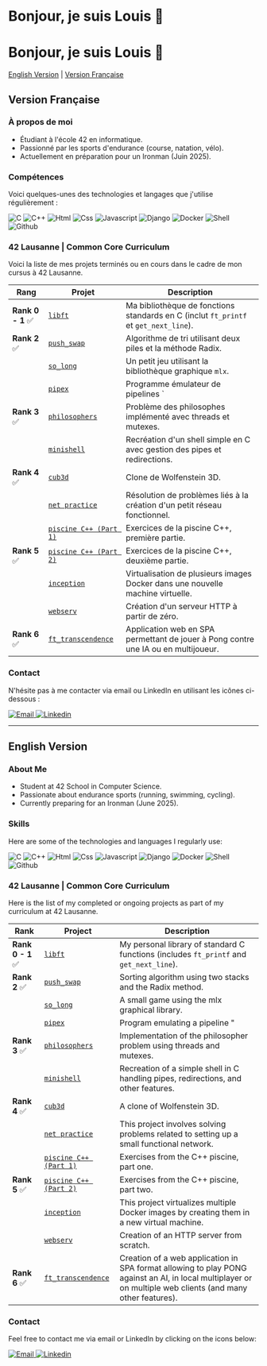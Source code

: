 # Bonjour, je suis Louis 👋

# Bonjour, je suis Louis 👋

[English Version](#english-version) | [Version Française](#version-française)

## Version Française

### À propos de moi
- Étudiant à l'école 42 en informatique.
- Passionné par les sports d'endurance (course, natation, vélo).
- Actuellement en préparation pour un Ironman (Juin 2025).

### Compétences
Voici quelques-unes des technologies et langages que j'utilise régulièrement :

<img src="https://img.icons8.com/?size=50&id=shQTXiDQiQVR&format=png&color=000000" alt="C"> <img src="https://img.icons8.com/?size=50&id=40669&format=png&color=000000" alt="C++"> <img src="https://img.icons8.com/?size=50&id=20909&format=png&color=000000" alt="Html">
<img src="https://img.icons8.com/?size=50&id=3BTBsJs5myRy&format=png&color=000000" alt="Css">
<img src="https://img.icons8.com/?size=50&id=108784&format=png&color=000000" alt="Javascript">
<img src="https://img.icons8.com/?size=50&id=IuuVVwsdTi2v&format=png&color=000000" alt="Django">
<img src="https://img.icons8.com/?size=50&id=Wln8Z3PcXanx&format=png&color=000000" alt="Docker">
<img src="https://img.icons8.com/?size=50&id=10250&format=png&color=000000" alt="Shell">
<img src="https://img.icons8.com/?size=50&id=3tC9EQumUAuq&format=png&color=000000" alt="Github">

### 42 Lausanne | Common Core Curriculum

Voici la liste de mes projets terminés ou en cours dans le cadre de mon cursus à 42 Lausanne.

| **Rang** | **Projet**                                         | **Description**                                                                 |
|----------|----------------------------------------------------|---------------------------------------------------------------------------------|
| **Rank 0 - 1** ✅ | [`libft`](https://github.com/lrjussiau/lbift)  | Ma bibliothèque de fonctions standards en C (inclut `ft_printf` et `get_next_line`). |
| **Rank 2** ✅   | [`push_swap`](https://github.com/lrjussiau/ft_push_swap)  | Algorithme de tri utilisant deux piles et la méthode Radix.                       |
|          | [`so_long`](https://github.com/lrjussiau/so_long)    | Un petit jeu utilisant la bibliothèque graphique `mlx`.                            |
|          | [`pipex`](https://github.com/lrjussiau/pipex)     | Programme émulateur de pipelines `|` entre deux commandes.                      |
| **Rank 3** ✅   | [`philosophers`](https://github.com/lrjussiau/Philosophers) | Problème des philosophes implémenté avec threads et mutexes.                      |
|          | [`minishell`](https://github.com/lrjussiau/mini_shell)    | Recréation d'un shell simple en C avec gestion des pipes et redirections.          |
| **Rank 4** ✅   | [`cub3d`](https://github.com/lrjussiau/cube3d)        | Clone de Wolfenstein 3D.                                                          |
|          | [`net practice`](https://github.com/lrjussiau/lbift) | Résolution de problèmes liés à la création d'un petit réseau fonctionnel.          |
|          | [`piscine C++ (Part 1)`](https://github.com/lrjussiau/CPP) | Exercices de la piscine C++, première partie.                                    |
| **Rank 5** ✅   | [`piscine C++ (Part 2)`](https://github.com/lrjussiau/CPP) | Exercices de la piscine C++, deuxième partie.                                    |
|          | [`inception`](https://github.com/lrjussiau/Inception)    | Virtualisation de plusieurs images Docker dans une nouvelle machine virtuelle.      |
|          | [`webserv`](https://github.com/lrjussiau/web_serv)      | Création d'un serveur HTTP à partir de zéro.                                        |
| **Rank 6** ✅   | [`ft_transcendence`](https://github.com/lrjussiau/ft_transcendence) | Application web en SPA permettant de jouer à Pong contre une IA ou en multijoueur. |

### Contact
N'hésite pas à me contacter via email ou LinkedIn en utilisant les icônes ci-dessous :

<a href="mailto:lr.jussiaume@gmail.com" target="_blank">
  <img src="https://img.icons8.com/?size=100&id=7rhqrO588QcU&format=png&color=000000" alt="Email">
</a>
<a href="https://www.linkedin.com/in/louis-robert-jussiaume-166263120/" target="_blank">
  <img src="https://img.icons8.com/?size=100&id=13930&format=png&color=000000" alt="Linkedin">
</a>

---

## English Version

### About Me
- Student at 42 School in Computer Science.
- Passionate about endurance sports (running, swimming, cycling).
- Currently preparing for an Ironman (June 2025).

### Skills
Here are some of the technologies and languages I regularly use:

<img src="https://img.icons8.com/?size=50&id=shQTXiDQiQVR&format=png&color=000000" alt="C"> <img src="https://img.icons8.com/?size=50&id=40669&format=png&color=000000" alt="C++"> <img src="https://img.icons8.com/?size=50&id=20909&format=png&color=000000" alt="Html">
<img src="https://img.icons8.com/?size=50&id=3BTBsJs5myRy&format=png&color=000000" alt="Css">
<img src="https://img.icons8.com/?size=50&id=108784&format=png&color=000000" alt="Javascript">
<img src="https://img.icons8.com/?size=50&id=IuuVVwsdTi2v&format=png&color=000000" alt="Django">
<img src="https://img.icons8.com/?size=50&id=Wln8Z3PcXanx&format=png&color=000000" alt="Docker">
<img src="https://img.icons8.com/?size=50&id=10250&format=png&color=000000" alt="Shell">
<img src="https://img.icons8.com/?size=50&id=3tC9EQumUAuq&format=png&color=000000" alt="Github">

### 42 Lausanne | Common Core Curriculum

Here is the list of my completed or ongoing projects as part of my curriculum at 42 Lausanne.

| **Rank** | **Project**                                         | **Description**                                                                 |
|----------|----------------------------------------------------|---------------------------------------------------------------------------------|
| **Rank 0 - 1** ✅ | [`libft`](https://github.com/lrjussiau/lbift)  | My personal library of standard C functions (includes `ft_printf` and `get_next_line`). |
| **Rank 2** ✅   | [`push_swap`](https://github.com/lrjussiau/ft_push_swap)  | Sorting algorithm using two stacks and the Radix method.                   |
|          | [`so_long`](https://github.com/lrjussiau/so_long)    | A small game using the mlx graphical library.                     |
|          | [`pipex`](https://github.com/lrjussiau/pipex)     |  Program emulating a pipeline "|" between two commands.                      |
| **Rank 3** ✅   | [`philosophers`](https://github.com/lrjussiau/Philosophers) |  Implementation of the philosopher problem using threads and mutexes.                      |
|          | [`minishell`](https://github.com/lrjussiau/mini_shell)    | Recreation of a simple shell in C handling pipes, redirections, and other features.          |
| **Rank 4** ✅   | [`cub3d`](https://github.com/lrjussiau/cube3d)        | A clone of Wolfenstein 3D.                                                          |
|          | [`net practice`](https://github.com/lrjussiau/lbift) | This project involves solving problems related to setting up a small functional network.          |
|          | [`piscine C++ (Part 1)`](https://github.com/lrjussiau/CPP) | Exercises from the C++ piscine, part one.                                    |
| **Rank 5** ✅   | [`piscine C++ (Part 2)`](https://github.com/lrjussiau/CPP) | Exercises from the C++ piscine, part two.                                 
|          | [`inception`](https://github.com/lrjussiau/Inception)    | This project virtualizes multiple Docker images by creating them in a new virtual machine.      |
|          | [`webserv`](https://github.com/lrjussiau/web_serv)      | Creation of an HTTP server from scratch.                                        |
| **Rank 6** ✅   | [`ft_transcendence`](https://github.com/lrjussiau/ft_transcendence) | Creation of a web application in SPA format allowing to play PONG against an AI, in local multiplayer or on multiple web clients (and many other features). |


### Contact
Feel free to contact me via email or LinkedIn by clicking on the icons below:

<a href="mailto:lr.jussiaume@gmail.com" target="_blank">
  <img src="https://img.icons8.com/?size=100&id=7rhqrO588QcU&format=png&color=000000" alt="Email">
</a>
<a href="https://www.linkedin.com/in/louis-robert-jussiaume-166263120/" target="_blank">
  <img src="https://img.icons8.com/?size=100&id=13930&format=png&color=000000" alt="Linkedin">
</a>

